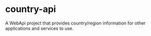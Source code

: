 # country-api
A WebApi project that provides country/region information for other applications and services to use.
